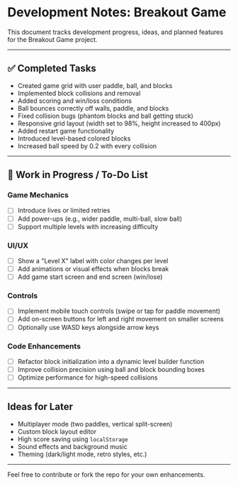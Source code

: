 # Development Notes: Breakout Game

This document tracks development progress, ideas, and planned features for the Breakout Game project.

---

## ✅ Completed Tasks

- Created game grid with user paddle, ball, and blocks
- Implemented block collisions and removal
- Added scoring and win/loss conditions
- Ball bounces correctly off walls, paddle, and blocks
- Fixed collision bugs (phantom blocks and ball getting stuck)
- Responsive grid layout (width set to 98%, height increased to 400px)
- Added restart game functionality
- Introduced level-based colored blocks
- Increased ball speed by 0.2 with every collision

---

## 🚧 Work in Progress / To-Do List

### Game Mechanics

- [ ] Introduce lives or limited retries
- [ ] Add power-ups (e.g., wider paddle, multi-ball, slow ball)
- [ ] Support multiple levels with increasing difficulty

### UI/UX

- [ ] Show a "Level X" label with color changes per level
- [ ] Add animations or visual effects when blocks break
- [ ] Add game start screen and end screen (win/lose)

### Controls

- [ ] Implement mobile touch controls (swipe or tap for paddle movement)
- [ ] Add on-screen buttons for left and right movement on smaller screens
- [ ] Optionally use WASD keys alongside arrow keys

### Code Enhancements

- [ ] Refactor block initialization into a dynamic level builder function
- [ ] Improve collision precision using ball and block bounding boxes
- [ ] Optimize performance for high-speed collisions

---

## Ideas for Later

- Multiplayer mode (two paddles, vertical split-screen)
- Custom block layout editor
- High score saving using `localStorage`
- Sound effects and background music
- Theming (dark/light mode, retro styles, etc.)

---

Feel free to contribute or fork the repo for your own enhancements.
